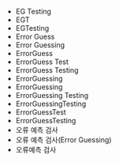 ﻿- EG Testing
- EGT
- EGTesting
- Error Guess
- Error Guessing
- ErrorGuess
- ErrorGuess Test
- ErrorGuess Testing
- ErrorGuessing
- ErrorGuessing
- ErrorGuessing Testing
- ErrorGuessingTesting
- ErrorGuessTest
- ErrorGuessTesting
- 오류 예측 검사
- 오류 예측 검사(Error Guessing)
- 오류예측 검사
